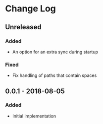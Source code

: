 # Change Log

## Unreleased

### Added
- An option for an extra sync during startup

### Fixed
- Fix handling of paths that contain spaces


## 0.0.1 - 2018-08-05

### Added
- Initial implementation
